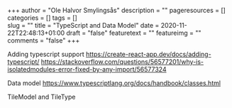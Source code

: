 +++
author = "Ole Halvor Smylingsås"
description = ""
pageresources = []
categories = []
tags = []     
slug = ""
title = "TypeScript and Data Model"
date = 2020-11-22T22:48:13+01:00
draft = "false"
featuretext = ""
featureimg = ""
comments = "false"
+++
<!--more-->
Adding typescript support 
https://create-react-app.dev/docs/adding-typescript/
https://stackoverflow.com/questions/56577201/why-is-isolatedmodules-error-fixed-by-any-import/56577324

Data model
https://www.typescriptlang.org/docs/handbook/classes.html

TileModel and TileType